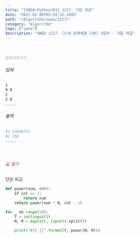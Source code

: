 ```yaml
---
title: "[SWEA/Python/D3] 1217. 거듭 제곱"
date: "2021-01-08T03:59:32.169Z"
path: "/Algorithm/swea/1217/"
category: "Algorithm"
tags: ["swea"]
description: "SWEA 1217. [S/W 문제해결 기본] 4일차 - 거듭 제곱"
---
```


<br />

<a href="https://swexpertacademy.com/main/code/problem/problemSolver.do?contestProbId=AV14dUIaAAUCFAYD" style="color:#C587AE;text-decoration:none;"><small>문제 바로가기</small></a>

###### 입력

```sh
1
9 8
2
2 8
.....
```

###### 출력

```sh
#1 43046721
#2 256
.....
```

<br />

##### <h5 style="color:#C587AE;">💻 풀이</h5>

단순 비교

```python
def power(num, cnt):
    if cnt == 1:
        return num
    return power(num * N, cnt - 1)

for _ in range(10):
    T = int(input())
    N, M = map(int, input().split())

    print("#{} {}".format(T, power(N, M)))
```

<br />